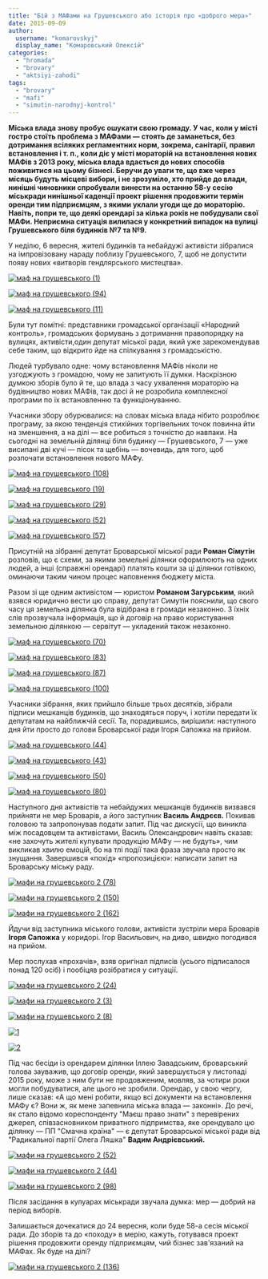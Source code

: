 ```yaml
---
title: "Бій з МАФами на Грушевського або історія про «доброго мера»"
date: 2015-09-09
author: 
  username: "komarovskyj"
  display_name: "Комаровський Олексій"
categories: 
  - "hromada"
  - "brovary"
  - "aktsiyi-zahodi"
tags: 
  - "brovary"
  - "mafi"
  - "simutin-narodnyj-kontrol"
---
```


**Міська влада знову пробує ошукати свою громаду. У час, коли у місті гостро стоїть проблема з МАФами — стоять де заманеться, без дотримання всіляких регламентних норм, зокрема, санітарії, правил встановлення і т. п., коли діє у місті мораторій на встановлення нових МАФів з 2013 року, міська влада вдається до нових способів поживитися на цьому бізнесі. Беручи до уваги те, що вже через місяць будуть місцеві вибори, і не зрозуміло, хто прийде до влади, нинішні чиновники спробували винести на останню 58-у сесію міськради нинішньої каденції проект рішення продовжити термін оренди тим підприємцям, з якими уклали угоди ще до мораторію. Навіть, попри те, що деякі орендарі за кілька років не побудували свої МАФи. Неприємна ситуація вилилася у конкретний випадок на вулиці Грушевського біля будинків №7 та №9.**

У неділю, 6 вересня, жителі будинків та небайдужі активісти зібралися на імпровізовану нараду поблизу Грушевського, 7, щоб не допустити появу нових «витворів гендлярського мистецтва».

[![маф на грушевського (1)](https://mpz.brovary.org/wp-content/uploads/2015/09/maf-na-grushevskogo-1.jpg)](https://mpz.brovary.org/wp-content/uploads/2015/09/maf-na-grushevskogo-1.jpg)

[![маф на грушевського (94)](https://mpz.brovary.org/wp-content/uploads/2015/09/maf-na-grushevskogo-94.jpg)](https://mpz.brovary.org/wp-content/uploads/2015/09/maf-na-grushevskogo-94.jpg)

[![маф на грушевського (11)](https://mpz.brovary.org/wp-content/uploads/2015/09/maf-na-grushevskogo-11.jpg)](https://mpz.brovary.org/wp-content/uploads/2015/09/maf-na-grushevskogo-11.jpg)

Були тут помітні: представники громадської організації «Народний контроль», громадських формувань з дотримання правопорядку на вулицях, активісти,один депутат міської ради, який уже зарекомендував себе таким, що відкрито йде на спілкування з громадськістю.

Людей турбувало одне: чому встановлення МАФів ніколи не узгоджують з громадою, чому не запитують її думки. Наскрізною думкою зборів було й те, що влада з часу ухвалення мораторію на будівництво нових МАФів, так досі й не розробила комплексної програми по їх встановленню та функціонуванню.

Учасники збору обурювалися: на словах міська влада нібито розроблює програму, за якою тенденція стихійних торгівельних точок повинна йти на зменшення, а на ділі — все робиться з точністю до навпаки. На сьогодні на земельній ділянці біля будинку — Грушевського, 7 — уже висипані дві кучі — пісок та щебінь — вочевидь, для того, щоб розпочати встановлення нового МАФу.

[![маф на грушевського (108)](https://mpz.brovary.org/wp-content/uploads/2015/09/maf-na-grushevskogo-108.jpg)](https://mpz.brovary.org/wp-content/uploads/2015/09/maf-na-grushevskogo-108.jpg)

[![маф на грушевського (19)](https://mpz.brovary.org/wp-content/uploads/2015/09/maf-na-grushevskogo-19.jpg)](https://mpz.brovary.org/wp-content/uploads/2015/09/maf-na-grushevskogo-19.jpg)

[![маф на грушевського (29)](https://mpz.brovary.org/wp-content/uploads/2015/09/maf-na-grushevskogo-29.jpg)](https://mpz.brovary.org/wp-content/uploads/2015/09/maf-na-grushevskogo-29.jpg)

[![маф на грушевського (52)](https://mpz.brovary.org/wp-content/uploads/2015/09/maf-na-grushevskogo-52.jpg)](https://mpz.brovary.org/wp-content/uploads/2015/09/maf-na-grushevskogo-52.jpg)

[![маф на грушевського (57)](https://mpz.brovary.org/wp-content/uploads/2015/09/maf-na-grushevskogo-57.jpg)](https://mpz.brovary.org/wp-content/uploads/2015/09/maf-na-grushevskogo-57.jpg)

Присутній на зібранні депутат Броварської міської ради **Роман Сімутін** розповів, що є схеми, за якими земельні ділянки оформлюють на одних людей, а інші (справжні орендарі) платять кошти за ці ділянки готівкою, оминаючи таким чином процес наповнення бюджету міста.

Разом зі ще одним активістом — юристом **Романом Загурським**, який взявся юридично вести цю справу, депутат Симутін пояснили, що свого часу ця земельна ділянка була відібрана в громади незаконно. З їхніх слів прозвучала інформація, що й договір на право користування земельною ділянкою — сервітут — укладений також незаконно.

[![маф на грушевського (70)](https://mpz.brovary.org/wp-content/uploads/2015/09/maf-na-grushevskogo-70.jpg)](https://mpz.brovary.org/wp-content/uploads/2015/09/maf-na-grushevskogo-70.jpg)

[![маф на грушевського (83)](https://mpz.brovary.org/wp-content/uploads/2015/09/maf-na-grushevskogo-83.jpg)](https://mpz.brovary.org/wp-content/uploads/2015/09/maf-na-grushevskogo-83.jpg)

[![маф на грушевського (87)](https://mpz.brovary.org/wp-content/uploads/2015/09/maf-na-grushevskogo-87.jpg)](https://mpz.brovary.org/wp-content/uploads/2015/09/maf-na-grushevskogo-87.jpg)

[![маф на грушевського (100)](https://mpz.brovary.org/wp-content/uploads/2015/09/maf-na-grushevskogo-100.jpg)](https://mpz.brovary.org/wp-content/uploads/2015/09/maf-na-grushevskogo-100.jpg)

Учасники зібрання, яких прийшло більше трьох десятків, зібрали підписи мешканців будинків, що знаходяться поруч, і хотіли передати їх депутатам на найближчій сесії. Та, порадившись, вирішили: наступного дня йти просто до голови Броварської ради Ігоря Сапожка на прийом.

[![маф на грушевського (44)](https://mpz.brovary.org/wp-content/uploads/2015/09/maf-na-grushevskogo-44.jpg)](https://mpz.brovary.org/wp-content/uploads/2015/09/maf-na-grushevskogo-44.jpg)

[![маф на грушевського (43)](https://mpz.brovary.org/wp-content/uploads/2015/09/maf-na-grushevskogo-43.jpg)](https://mpz.brovary.org/wp-content/uploads/2015/09/maf-na-grushevskogo-43.jpg)

[![маф на грушевського (50)](https://mpz.brovary.org/wp-content/uploads/2015/09/maf-na-grushevskogo-50.jpg)](https://mpz.brovary.org/wp-content/uploads/2015/09/maf-na-grushevskogo-50.jpg)

[![маф на грушевського (80)](https://mpz.brovary.org/wp-content/uploads/2015/09/maf-na-grushevskogo-80.jpg)](https://mpz.brovary.org/wp-content/uploads/2015/09/maf-na-grushevskogo-80.jpg)

Наступного дня активістів та небайдужих мешканців будинків визвався прийняти не мер Броварів, а його заступник **Василь Андрєєв.** Покивав головою та запропонував подати запит. Під час дискусії, що виникла між посадовцем та активістами, Василь Олександрович навіть сказав: «не захочуть жителі купувати продукцію МАФу — не будуть», чим викликав хвилю емоцій, бо на тлі події така фраза звучала просто як знущання. Завершився «похід» «пропозицією»: написати запит на Броварську міську раду.

[![мафи на грушевського 2 (78)](https://mpz.brovary.org/wp-content/uploads/2015/09/mafy-na-grushevskogo-2-78.jpg)](https://mpz.brovary.org/wp-content/uploads/2015/09/mafy-na-grushevskogo-2-78.jpg)

[![мафи на грушевського 2 (150)](https://mpz.brovary.org/wp-content/uploads/2015/09/mafy-na-grushevskogo-2-150.jpg)](https://mpz.brovary.org/wp-content/uploads/2015/09/mafy-na-grushevskogo-2-150.jpg)

[![мафи на грушевського 2 (162)](https://mpz.brovary.org/wp-content/uploads/2015/09/mafy-na-grushevskogo-2-162.jpg)](https://mpz.brovary.org/wp-content/uploads/2015/09/mafy-na-grushevskogo-2-162.jpg)

Йдучи від заступника міського голови, активісти зустріли мера Броварів **Ігоря Сапожка** у коридорі. Ігор Васильович, на диво, швидко погодився на прийом.

Мер послухав «прохачів», взяв оригінал підписів (усього підписалося понад 120 осіб) і пообіцяв розібратися у ситуації.

[![мафи на грушевського 2 (24)](https://mpz.brovary.org/wp-content/uploads/2015/09/mafy-na-grushevskogo-2-24.jpg)](https://mpz.brovary.org/wp-content/uploads/2015/09/mafy-na-grushevskogo-2-24.jpg)

[![мафи на грушевського 2 (3)](https://mpz.brovary.org/wp-content/uploads/2015/09/mafy-na-grushevskogo-2-3.jpg)](https://mpz.brovary.org/wp-content/uploads/2015/09/mafy-na-grushevskogo-2-3.jpg)

[![мафи на грушевського 2 (8)](https://mpz.brovary.org/wp-content/uploads/2015/09/mafy-na-grushevskogo-2-8.jpg)](https://mpz.brovary.org/wp-content/uploads/2015/09/mafy-na-grushevskogo-2-8.jpg)

[![1](https://mpz.brovary.org/wp-content/uploads/2015/09/14.jpg)](https://mpz.brovary.org/wp-content/uploads/2015/09/14.jpg)

[![2](https://mpz.brovary.org/wp-content/uploads/2015/09/24-e1441873617488.jpg)](https://mpz.brovary.org/wp-content/uploads/2015/09/24-e1441873617488.jpg)

Під час бесіди із орендарем ділянки Іллею Завадським, броварський голова зауважив, що договір оренди, який завершується у листопаді 2015 року, може з ним бути не продовженим, мовляв, за чотири роки могли побудуватися, але цього не зробили. Орендар, у свою чергу, лише сказав: «А що мені робити, якщо всі документи на встановлення МАФу є? Вони ж, як мене запевнила міська влада — законні». До речі, як стало відомо кореспонденту "Маєш право знати" з перевірених джерел, співзасновником приватного підпримства, яке орендувало цю ділянку — ПП "Смачна країна" — є депутат Броварської міської ради від "Радикальної партії Олега Ляшка" **Вадим Андрієвський.**

[![мафи на грушевського 2 (52)](https://mpz.brovary.org/wp-content/uploads/2015/09/mafy-na-grushevskogo-2-52.jpg)](https://mpz.brovary.org/wp-content/uploads/2015/09/mafy-na-grushevskogo-2-52.jpg)

[![мафи на грушевського 2 (44)](https://mpz.brovary.org/wp-content/uploads/2015/09/mafy-na-grushevskogo-2-44.jpg)](https://mpz.brovary.org/wp-content/uploads/2015/09/mafy-na-grushevskogo-2-44.jpg)

[![мафи на грушевського 2 (98)](https://mpz.brovary.org/wp-content/uploads/2015/09/mafy-na-grushevskogo-2-98.jpg)](https://mpz.brovary.org/wp-content/uploads/2015/09/mafy-na-grushevskogo-2-98.jpg)

Після засідання в кулуарах міськради звучала думка: мер — добрий на період виборів.

Залишається дочекатися до 24 вересня, коли буде 58-а сесія міської ради. До зборів та до «походу» в мерію, кажуть, готувався проект рішення продовжити оренду підприємцям, чий бізнес зав'язаний на МАФах. Як буде на ділі?

[![мафи на грушевського 2 (136)](https://mpz.brovary.org/wp-content/uploads/2015/09/mafy-na-grushevskogo-2-136.jpg)](https://mpz.brovary.org/wp-content/uploads/2015/09/mafy-na-grushevskogo-2-136.jpg)
